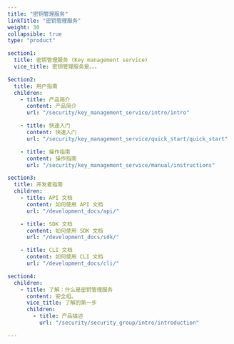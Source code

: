```yaml
---
title: "密钥管理服务"
linkTitle: "密钥管理服务"
weight: 30
collapsible: true
type: "product"

section1:
  title: 密钥管理服务 (Key management service)
  vice_title: 密钥管理服务是。。。

Section2:
  title: 用户指南
  children:
    - title: 产品简介
      content: 产品简介
      url: "/security/key_management_service/intro/intro"

    - title: 快速入门
      content: 快速入门
      url: "/security/key_management_service/quick_start/quick_start"

    - title: 操作指南
      content: 操作指南
      url: "/security/key_management_service/manual/instructions"

section3:
  title: 开发者指南
  children:
    - title: API 文档
      content: 如何使用 API 文档
      url: "/development_docs/api/"

    - title: SDK 文档
      content: 如何使用 SDK 文档
      url: "/development_docs/sdk/"

    - title: CLI 文档
      content: 如何使用 CLI 文档
      url: "/development_docs/cli/"

section4:
  children:
    - title: 了解：什么是密钥管理服务
      content: 安全组。
      vice_title: 了解的第一步
      children:
        - title: 产品描述
          url: "/security/security_group/intro/introduction"

---
```


